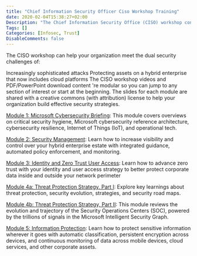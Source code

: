 ```yaml
---
title: "Chief Information Security Officer Ciso Workshop Training"
date: 2020-02-04T15:38:27+02:00
Description: "The Chief Information Security Office (CISO) workshop contains a collection of security learnings, principles, and recommendations for modernizing security in your organization. This training workshop is a combination of experiences from Microsoft security teams and learnings from customers."
Tags: []
Categories: [Infosec, Trust]
DisableComments: false
---
```

The CISO workshop can help your organization meet the dual security challenges of:

Increasingly sophisticated attacks
Protecting assets on a hybrid enterprise that now includes cloud platforms
The CISO workshop videos and PDF/PowerPoint download content 're modular so you can jump to any section of interest or start at the beginning. The slides for each module are shared with a creative commons (with attribution) license to help your organization build effective security strategies.

[Module 1: Microsoft Cybersecurity Briefing](https://docs.microsoft.com/en-us/microsoft-365/security/office-365-security/ciso-workshop-module-1): This module covers overviews on critical security hygiene, Microsoft cybersecurity reference architecture, cybersecurity resilience, Internet of Things (IoT), and operational tech.

[Module 2: Security Management](https://docs.microsoft.com/en-us/microsoft-365/security/office-365-security/ciso-workshop-module-2): Learn how to increase visibility and control over your hybrid enterprise estate with integrated guidance, automated policy enforcement, and monitoring.

[Module 3: Identity and Zero Trust User Access](https://docs.microsoft.com/en-us/microsoft-365/security/office-365-security/ciso-workshop-module-3): Learn how to advance zero trust with your identity and user access strategy to better protect corporate data inside and outside your network perimeter

[Module 4a: Threat Protection Strategy, Part I](https://docs.microsoft.com/en-us/microsoft-365/security/office-365-security/ciso-workshop-module-4a): Explore key learnings about threat protection, security evolution, strategies, and security road maps.

[Module 4b: Threat Protection Strategy, Part II](https://docs.microsoft.com/en-us/microsoft-365/security/office-365-security/ciso-workshop-module-4b): This module reviews the evolution and trajectory of the Security Operations Centers (SOC), powered by the trillions of signals in the Microsoft Intelligent Security Graph.

[Module 5: Information Protection](https://docs.microsoft.com/en-us/microsoft-365/security/office-365-security/ciso-workshop-module-5): Learn how to protect sensitive information wherever it goes with automatic classification, persistent encryption across devices, and continuous monitoring of data across mobile devices, cloud services, and other corporate assets.
